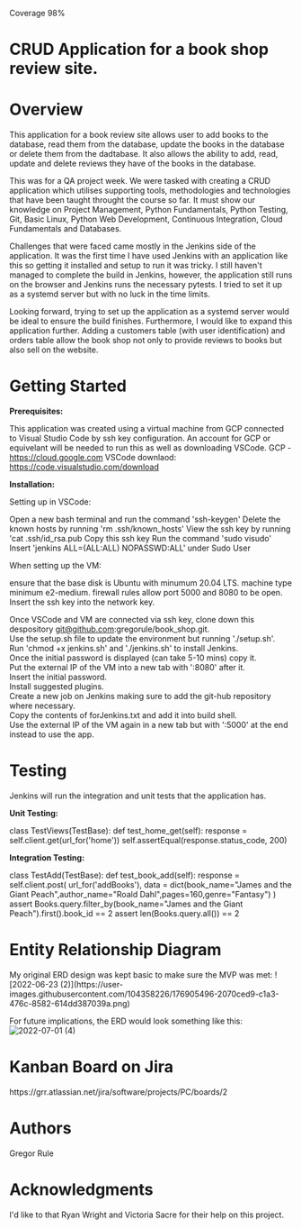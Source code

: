 Coverage 98%
# CRUD Application for a book shop review site.

<h1>Overview</h1>
This application for a book review site allows user to add books to the database, read them from the database, update the books in the database or delete them from the dadtabase. It also allows the ability to add, read, update and delete reviews they have of the books in the database.

This was for a QA project week. We were tasked with creating a CRUD application which utilises supporting tools, methodologies and technologies that have been taught throught the course so far. It must show our knowledge on Project Management, Python Fundamentals, Python Testing, Git, Basic Linux, Python Web Development, Continuous Integration, Cloud Fundamentals and Databases. 

Challenges that were faced came mostly in the Jenkins side of the application. It was the first time I have used Jenkins with an application like this so getting it installed and setup to run it was tricky. I still haven't managed to complete the build in Jenkins, however, the application still runs on the browser and Jenkins runs the necessary pytests. I tried to set it up as a systemd server but with no luck in the time limits.

Looking forward, trying to set up the application as a systemd server would be ideal to ensure the build finishes. Furthermore, I would like to expand this application further. Adding a customers table (with user identification) and orders table allow the book shop not only to provide reviews to books but also sell on the website. 

<h1>Getting Started</h1>
<strong>Prerequisites:</strong>

This application was created using a virtual machine from GCP connected to Visual Studio Code by ssh key configuration. An account for GCP or equivelant will be needed to run this as well as downloading VSCode.
GCP - https://cloud.google.com
VSCode downlaod: https://code.visualstudio.com/download


<strong>Installation:</strong>

Setting up in VSCode:

  Open a new bash terminal and run the command 'ssh-keygen'
  Delete the known hosts by running 'rm .ssh/known_hosts'
  View the ssh key by running 'cat .ssh/id_rsa.pub
  Copy this ssh key
  Run the command 'sudo visudo'
    Insert 'jenkins ALL=(ALL:ALL) NOPASSWD:ALL' under Sudo User
  
When setting up the VM:

  ensure that the base disk is Ubuntu with minumum 20.04 LTS.
  machine type minimum e2-medium.
  firewall rules allow port 5000 and 8080 to be open.
  Insert the ssh key into the network key.
  
Once VSCode and VM are connected via ssh key, clone down this despository git@github.com:gregorule/book_shop.git.<br>
Use the setup.sh file to update the environment but running './setup.sh'.<br>
Run 'chmod +x jenkins.sh' and './jenkins.sh' to install Jenkins.<br>
Once the initial password is displayed (can take 5-10 mins) copy it.<br>
Put the external IP of the VM into a new tab with ':8080' after it.<br>
Insert the initial password.<br>
Install suggested plugins.<br>
Create a new job on Jenkins making sure to add the git-hub repository where necessary.<br>
Copy the contents of forJenkins.txt and add it into build shell.<br>
Use the external IP of the VM again in a new tab but with ':5000' at the end instead to use the app.

<h1>Testing</h1>
Jenkins will run the integration and unit tests that the application has.

<strong>Unit Testing:</strong>

class TestViews(TestBase):
    def test_home_get(self):
        response = self.client.get(url_for('home'))
        self.assertEqual(response.status_code, 200)
        
<strong>Integration Testing:</strong>

class TestAdd(TestBase):
    def test_book_add(self):
        response = self.client.post(
            url_for('addBooks'),
            data = dict(book_name="James and the Giant Peach",author_name="Roald Dahl",pages=160,genre="Fantasy")
        )
        assert Books.query.filter_by(book_name="James and the Giant Peach").first().book_id == 2
        assert len(Books.query.all()) == 2
        
<h1>Entity Relationship Diagram</h1>
My original ERD design was kept basic to make sure the MVP was met:
![2022-06-23 (2)](https://user-images.githubusercontent.com/104358226/176905496-2070ced9-c1a3-476c-8582-614dd387039a.png)



For future implications, the ERD would look something like this:
![2022-07-01 (4)](https://user-images.githubusercontent.com/104358226/176905266-014692b5-8c6f-4a0e-bc96-12e9020b5843.png)

<h1>Kanban Board on Jira</h1>
https://grr.atlassian.net/jira/software/projects/PC/boards/2


<h1>Authors</h1>
Gregor Rule

<h1>Acknowledgments</h1>
I'd like to that Ryan Wright and Victoria Sacre for their help on this project.








